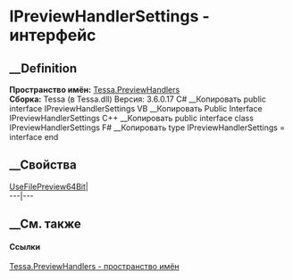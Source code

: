 # IPreviewHandlerSettings - интерфейс
##  __Definition
 **Пространство имён:** [Tessa.PreviewHandlers](N_Tessa_PreviewHandlers.htm)  
 **Сборка:** Tessa (в Tessa.dll) Версия: 3.6.0.17
C# __Копировать
     public interface IPreviewHandlerSettings
VB __Копировать
     Public Interface IPreviewHandlerSettings
C++ __Копировать
     public interface class IPreviewHandlerSettings
F# __Копировать
     type IPreviewHandlerSettings = interface end
##  __Свойства
[UseFilePreview64Bit](P_Tessa_PreviewHandlers_IPreviewHandlerSettings_UseFilePreview64Bit.htm)|  
---|---  
## __См. также
#### Ссылки
[Tessa.PreviewHandlers - пространство имён](N_Tessa_PreviewHandlers.htm)
